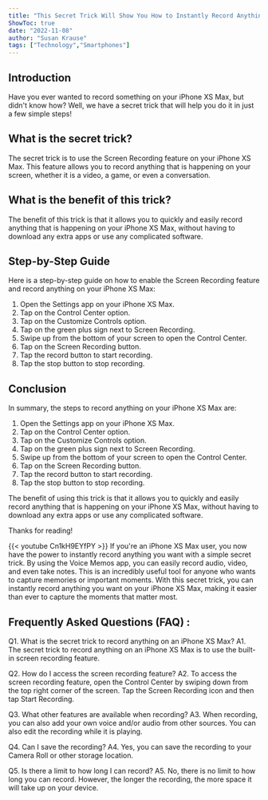 ```yaml
---
title: "This Secret Trick Will Show You How to Instantly Record Anything on Your iPhone XS Max!"
ShowToc: true 
date: "2022-11-08"
author: "Susan Krause" 
tags: ["Technology","Smartphones"]
---
```

## Introduction

Have you ever wanted to record something on your iPhone XS Max, but didn't know how? Well, we have a secret trick that will help you do it in just a few simple steps! 

## What is the secret trick?

The secret trick is to use the Screen Recording feature on your iPhone XS Max. This feature allows you to record anything that is happening on your screen, whether it is a video, a game, or even a conversation. 

## What is the benefit of this trick?

The benefit of this trick is that it allows you to quickly and easily record anything that is happening on your iPhone XS Max, without having to download any extra apps or use any complicated software. 

## Step-by-Step Guide

Here is a step-by-step guide on how to enable the Screen Recording feature and record anything on your iPhone XS Max:

1. Open the Settings app on your iPhone XS Max. 
2. Tap on the Control Center option.
3. Tap on the Customize Controls option. 
4. Tap on the green plus sign next to Screen Recording. 
5. Swipe up from the bottom of your screen to open the Control Center. 
6. Tap on the Screen Recording button. 
7. Tap the record button to start recording. 
8. Tap the stop button to stop recording. 

## Conclusion

In summary, the steps to record anything on your iPhone XS Max are: 

1. Open the Settings app on your iPhone XS Max. 
2. Tap on the Control Center option.
3. Tap on the Customize Controls option. 
4. Tap on the green plus sign next to Screen Recording. 
5. Swipe up from the bottom of your screen to open the Control Center. 
6. Tap on the Screen Recording button. 
7. Tap the record button to start recording. 
8. Tap the stop button to stop recording. 

The benefit of using this trick is that it allows you to quickly and easily record anything that is happening on your iPhone XS Max, without having to download any extra apps or use any complicated software. 

Thanks for reading!

{{< youtube Cn1kH9EYfPY >}} 
If you're an iPhone XS Max user, you now have the power to instantly record anything you want with a simple secret trick. By using the Voice Memos app, you can easily record audio, video, and even take notes. This is an incredibly useful tool for anyone who wants to capture memories or important moments. With this secret trick, you can instantly record anything you want on your iPhone XS Max, making it easier than ever to capture the moments that matter most.

## Frequently Asked Questions (FAQ) :
Q1. What is the secret trick to record anything on an iPhone XS Max?
A1. The secret trick to record anything on an iPhone XS Max is to use the built-in screen recording feature.

Q2. How do I access the screen recording feature?
A2. To access the screen recording feature, open the Control Center by swiping down from the top right corner of the screen. Tap the Screen Recording icon and then tap Start Recording.

Q3. What other features are available when recording?
A3. When recording, you can also add your own voice and/or audio from other sources. You can also edit the recording while it is playing.

Q4. Can I save the recording?
A4. Yes, you can save the recording to your Camera Roll or other storage location.

Q5. Is there a limit to how long I can record?
A5. No, there is no limit to how long you can record. However, the longer the recording, the more space it will take up on your device.


